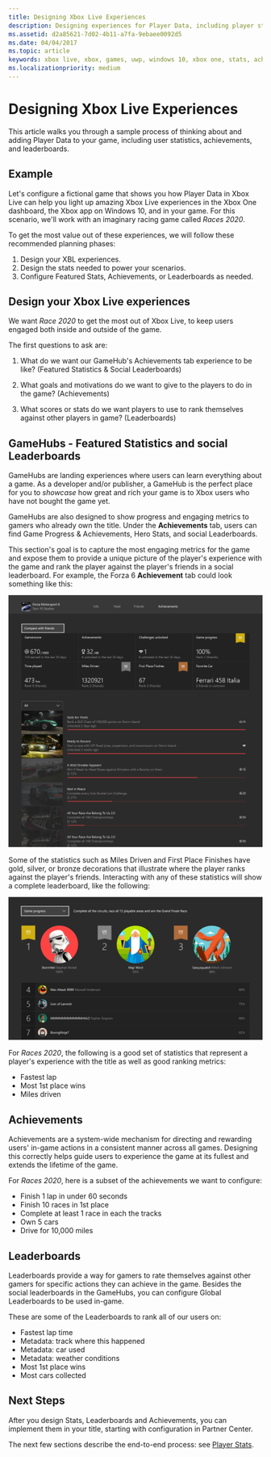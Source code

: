 ```yaml
---
title: Designing Xbox Live Experiences
description: Designing experiences for Player Data, including player stats, leaderboards, and achievements.
ms.assetid: d2a85621-7d02-4b11-a7fa-9ebaee0092d5
ms.date: 04/04/2017
ms.topic: article
keywords: xbox live, xbox, games, uwp, windows 10, xbox one, stats, achievements, leaderboards, design
ms.localizationpriority: medium
---
```


# Designing Xbox Live Experiences

This article walks you through a sample process of thinking about and adding Player Data to your game, including user statistics, achievements, and leaderboards.


## Example

Let's configure a fictional game that shows you how Player Data in Xbox Live can help you light up amazing Xbox Live experiences in the Xbox One dashboard, the Xbox app on Windows 10, and in your game.
For this scenario, we'll work with an imaginary racing game called _Races 2020_.

To get the most value out of these experiences, we will follow these recommended planning phases:
1. Design your XBL experiences.
2. Design the stats needed to power your scenarios.
3. Configure Featured Stats, Achievements, or Leaderboards as needed.


## Design your Xbox Live experiences

We want _Race 2020_ to get the most out of Xbox Live, to keep users engaged both inside and outside of the game.

The first questions to ask are:

1. What do we want our GameHub's Achievements tab experience to be like? (Featured Statistics & Social Leaderboards)

2. What goals and motivations do we want to give to the players to do in the game? (Achievements)

3. What scores or stats do we want players to use to rank themselves against other players in game? (Leaderboards)


## GameHubs - Featured Statistics and social Leaderboards

GameHubs are landing experiences where users can learn everything about a game.
As a developer and/or publisher, a GameHub is the perfect place for you to _showcase_ how great and rich your game is to Xbox users who have not bought the game yet.

GameHubs are also designed to show progress and engaging metrics to gamers who already own the title.
Under the **Achievements** tab, users can find Game Progress & Achievements, Hero Stats, and social Leaderboards.

This section's goal is to capture the most engaging metrics for the game and expose them to provide a unique picture of the player's experience with the game and rank the player against the player's friends in a social leaderboard.
For example, the Forza 6 **Achievement** tab could look something like this:

![Gamehub Image](../../images/omega/forza_gamehub.png)

Some of the statistics such as Miles Driven and First Place Finishes have gold, silver, or bronze decorations that illustrate where the player ranks against the player's friends.
Interacting with any of these statistics will show a complete leaderboard, like the following:

![Leaderboard](../../images/omega/progress_gamehub_lb.png)

 For _Races 2020_, the following is a good set of statistics that represent a player's experience with the title as well as good ranking metrics:
 * Fastest lap
 * Most 1st place wins
 * Miles driven


## Achievements

Achievements are a system-wide mechanism for directing and rewarding users' in-game actions in a consistent manner across all games.
Designing this correctly helps guide users to experience the game at its fullest and extends the lifetime of the game.

For _Races 2020_, here is a subset of the achievements we want to configure:
* Finish 1 lap in under 60 seconds
* Finish 10 races in 1st place
* Complete at least 1 race in each the tracks
* Own 5 cars
* Drive for 10,000 miles


##  Leaderboards

Leaderboards provide a way for gamers to rate themselves against other gamers for specific actions they can achieve in the game.
Besides the social leaderboards in the GameHubs, you can configure Global Leaderboards to be used in-game.

These are some of the Leaderboards to rank all of our users on:
* Fastest lap time
* Metadata: track where this happened
* Metadata: car used
* Metadata: weather conditions
* Most 1st place wins
* Most cars collected


## Next Steps

After you design Stats, Leaderboards and Achievements, you can implement them in your title, starting with configuration in Partner Center.

The next few sections describe the end-to-end process: see [Player Stats](stats-leaderboards/live-stats-leaderboards-nav.md).
